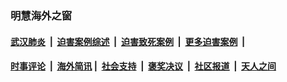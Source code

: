 
### 明慧海外之窗

####  [武汉肺炎](indexes/365.md?t=05071000) &nbsp;|&nbsp;  [迫害案例综述](indexes/328.md?t=05071000) &nbsp;|&nbsp; [迫害致死案例](indexes/277.md?t=05071000)  &nbsp;|&nbsp; [更多迫害案例](indexes/81.md?t=05071000)  &nbsp;|&nbsp; 
####  [时事评论](indexes/19.md?t=05071000) &nbsp;|&nbsp; [海外简讯](indexes/245.md?t=05071000)&nbsp;|&nbsp;  [社会支持](indexes/140.md?t=05071000) &nbsp;|&nbsp; [褒奖决议](indexes/282.md?t=05071000) &nbsp;|&nbsp; [社区报道](indexes/91.md?t=05071000)  &nbsp;|&nbsp; [天人之间](indexes/78.md?t=05071000) 

